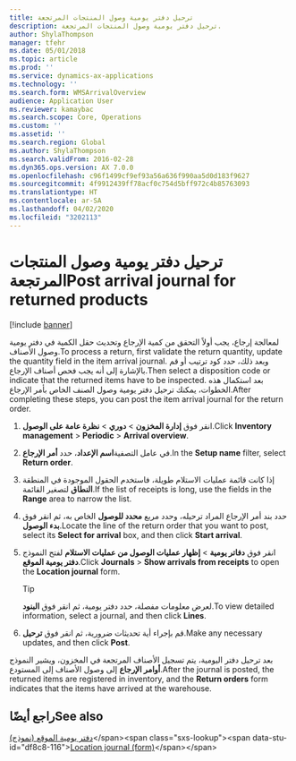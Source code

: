 ```yaml
---
title: ترحيل دفتر يومية وصول المنتجات المرتجعة
description: ترحيل دفتر يومية وصول المنتجات المرتجعة.
author: ShylaThompson
manager: tfehr
ms.date: 05/01/2018
ms.topic: article
ms.prod: ''
ms.service: dynamics-ax-applications
ms.technology: ''
ms.search.form: WMSArrivalOverview
audience: Application User
ms.reviewer: kamaybac
ms.search.scope: Core, Operations
ms.custom: ''
ms.assetid: ''
ms.search.region: Global
ms.author: ShylaThompson
ms.search.validFrom: 2016-02-28
ms.dyn365.ops.version: AX 7.0.0
ms.openlocfilehash: c96f1499cf9ef93a56a636f990aa5d0d183f9627
ms.sourcegitcommit: 4f9912439ff78acf0c754d5bff972c4b85763093
ms.translationtype: HT
ms.contentlocale: ar-SA
ms.lasthandoff: 04/02/2020
ms.locfileid: "3202113"
---
```

# <a name="post-arrival-journal-for-returned-products"></a><span data-ttu-id="df8c8-103">ترحيل دفتر يومية وصول المنتجات المرتجعة</span><span class="sxs-lookup"><span data-stu-id="df8c8-103">Post arrival journal for returned products</span></span> 

[!include [banner](../includes/banner.md)]


<span data-ttu-id="df8c8-104">لمعالجة إرجاع، يجب أولاً التحقق من كمية الإرجاع وتحديث حقل الكمية في دفتر يومية وصول الأصناف.</span><span class="sxs-lookup"><span data-stu-id="df8c8-104">To process a return, first validate the return quantity, update the quantity field in the item arrival journal.</span></span> <span data-ttu-id="df8c8-105">وبعد ذلك، حدد كود ترتيب أو قم بالإشارة إلى أنه يجب فحص أصناف الإرجاع.</span><span class="sxs-lookup"><span data-stu-id="df8c8-105">Then select a disposition code or indicate that the returned items have to be inspected.</span></span> <span data-ttu-id="df8c8-106">بعد استكمال هذه الخطوات، يمكنك ترحيل دفتر يومية وصول الصنف الخاص بأمر الإرجاع.</span><span class="sxs-lookup"><span data-stu-id="df8c8-106">After completing these steps, you can post the item arrival journal for the return order.</span></span>

1.  <span data-ttu-id="df8c8-107">انقر فوق **إدارة المخزون** \> **دوري** \> **نظرة عامة على الوصول**.</span><span class="sxs-lookup"><span data-stu-id="df8c8-107">Click **Inventory management** \> **Periodic** \> **Arrival overview**.</span></span>

2.  <span data-ttu-id="df8c8-108">في عامل التصفية**اسم الإعداد**، حدد **أمر الإرجاع**.</span><span class="sxs-lookup"><span data-stu-id="df8c8-108">In the **Setup name** filter, select **Return order**.</span></span>

3.  <span data-ttu-id="df8c8-109">إذا كانت قائمة عمليات الاستلام طويلة، فاستخدم الحقول الموجودة في المنطقة **النطاق** لتصغير القائمة.</span><span class="sxs-lookup"><span data-stu-id="df8c8-109">If the list of receipts is long, use the fields in the **Range** area to narrow the list.</span></span>

4.  <span data-ttu-id="df8c8-110">حدد بند أمر الإرجاع المراد ترحيله، وحدد مربع **محدد للوصول‬** الخاص به، ثم انقر فوق **بدء الوصول**.</span><span class="sxs-lookup"><span data-stu-id="df8c8-110">Locate the line of the return order that you want to post, select its **Select for arrival** box, and then click **Start arrival**.</span></span>

5.  <span data-ttu-id="df8c8-111">انقر فوق **دفاتر يومية** \> **إظهار عمليات الوصول من عمليات الاستلام** لفتح النموذج **دفتر يومية الموقع**.</span><span class="sxs-lookup"><span data-stu-id="df8c8-111">Click **Journals** \> **Show arrivals from receipts** to open the **Location journal** form.</span></span>
    

    > [!TIP]
    > <P><span data-ttu-id="df8c8-112">لعرض معلومات مفصلة، حدد دفتر يومية، ثم انقر فوق <STRONG>البنود</STRONG>.</span><span class="sxs-lookup"><span data-stu-id="df8c8-112">To view detailed information, select a journal, and then click <STRONG>Lines</STRONG>.</span></span></P>


6.  <span data-ttu-id="df8c8-113">قم بإجراء أية تحديثات ضرورية، ثم انقر فوق **ترحيل**.</span><span class="sxs-lookup"><span data-stu-id="df8c8-113">Make any necessary updates, and then click **Post**.</span></span>

<span data-ttu-id="df8c8-114">بعد ترحيل دفتر اليومية، يتم تسجيل الأصناف المرتجعة في المخزون، ويشير النموذج **أوامر الإرجاع** إلى وصول الأصناف إلى المستودع.</span><span class="sxs-lookup"><span data-stu-id="df8c8-114">After the journal is posted, the returned items are registered in inventory, and the **Return orders** form indicates that the items have arrived at the warehouse.</span></span>

## <a name="see-also"></a><span data-ttu-id="df8c8-115">راجع أيضًا</span><span class="sxs-lookup"><span data-stu-id="df8c8-115">See also</span></span>

<span data-ttu-id="df8c8-116">[دفتر يومية الموقع (نموذج)](https://technet.microsoft.com/library/aa584822\(v=ax.60\))</span><span class="sxs-lookup"><span data-stu-id="df8c8-116">[Location journal (form)](https://technet.microsoft.com/library/aa584822\(v=ax.60\))</span></span>

  


